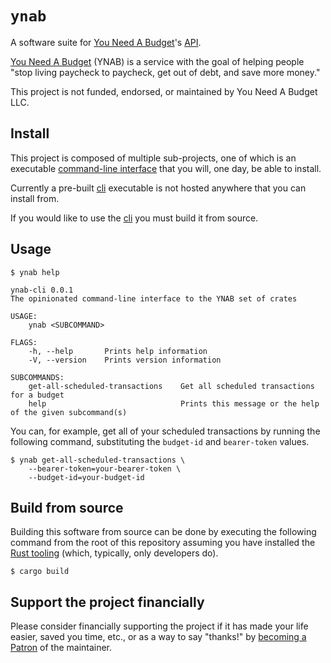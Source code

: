 # `ynab`

A software suite for [You Need A Budget]'s [API].

[You Need A Budget] (YNAB) is a service with the goal of helping people "stop
living paycheck to paycheck, get out of debt, and save more money."

This project is not funded, endorsed, or maintained by You Need A Budget LLC.

## Install

This project is composed of multiple sub-projects, one of which is an
executable [command-line interface] that you will, one day, be able to install.

Currently a pre-built [cli] executable is not hosted anywhere that you can
install from.

If you would like to use the [cli] you must build it from source.

## Usage

```
$ ynab help

ynab-cli 0.0.1
The opinionated command-line interface to the YNAB set of crates

USAGE:
    ynab <SUBCOMMAND>

FLAGS:
    -h, --help       Prints help information
    -V, --version    Prints version information

SUBCOMMANDS:
    get-all-scheduled-transactions    Get all scheduled transactions for a budget
    help                              Prints this message or the help of the given subcommand(s)
```

You can, for example, get all of your scheduled transactions by running the
following command, substituting the `budget-id` and `bearer-token` values.

```
$ ynab get-all-scheduled-transactions \
    --bearer-token=your-bearer-token \
    --budget-id=your-budget-id
```

## Build from source

Building this software from source can be done by executing the following
command from the root of this repository assuming you have installed the [Rust
tooling] (which, typically, only developers do).

```shell
$ cargo build
```

## Support the project financially

Please consider financially supporting the project if it has made your life
easier, saved you time, etc., or as a way to say "thanks!" by [becoming a Patron]
of the maintainer.

[You Need A Budget]: https://youneedabudget.com
[API]: https://api.youneedabudget.com
[command-line interface]: https://en.wikipedia.org/wiki/Command-line_interface
[cli]: https://en.wikipedia.org/wiki/Command-line_interface
[Rust tooling]: https://rustup.rs/
[becoming a Patron]: https://www.patreon.com/Phrohdoh